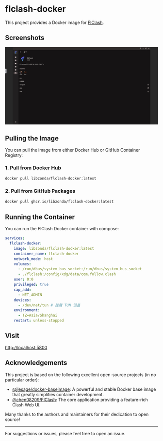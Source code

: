 # flclash-docker

This project provides a Docker image for [FlClash](https://github.com/chen08209/FlClash).


## Screenshots
![screenshot](screenshot.jpeg)


## Pulling the Image

You can pull the image from either Docker Hub or GitHub Container Registry:

### 1. Pull from Docker Hub

```bash
docker pull libzonda/flclash-docker:latest
```

### 2. Pull from GitHub Packages

```bash
docker pull ghcr.io/libzonda/flclash-docker:latest
```

## Running the Container

You can run the FlClash Docker container with compose:

```yaml
services:
  flclash-docker:
    image: libzonda/flclash-docker:latest
    container_name: flclash-docker
    network_mode: host
    volumes:
      - /run/dbus/system_bus_socket:/run/dbus/system_bus_socket
      - ./flclash:/config/xdg/data/com.follow.clash
    user: 0:0
    privileged: true
    cap_add:
      - NET_ADMIN
    devices:
      - /dev/net/tun # 挂载 TUN 设备
    environment:
      - TZ=Asia/Shanghai
    restart: unless-stopped
```

## Visit
[http://localhost:5800](http://localhost:5800)

## Acknowledgements

This project is based on the following excellent open-source projects (in no particular order):

- [@jlesage/docker-baseimage](https://github.com/jlesage/docker-baseimage): A powerful and stable Docker base image that greatly simplifies container development.
- [@chen08209/FlClash](https://github.com/chen08209/FlClash): The core application providing a feature-rich Clash Web UI.

Many thanks to the authors and maintainers for their dedication to open source!

---

For suggestions or issues, please feel free to open an issue.
